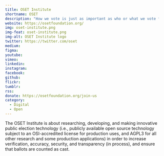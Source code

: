 ```yaml
---
title: OSET Institute
shortname: OSET
description: "How we vote is just as important as who or what we vote for."
website: https://osetfoundation.org/
img: oset-institute.png
img-feat: oset-institute.png
img-alt: OSET Institute logo
twitter: https://twitter.com/oset
medium: 
figma: 
youtube: 
vimeo: 
linkedin: 
instagram: 
facebook: 
github: 
flickr: 
tumblr: 
rss: 
donate: https://osetfoundation.org/join-us
category:
  - Digital
  - Open
---
```


The OSET Institute is about researching, developing, and making innovative public election technology (i.e., publicly available open source technology subject to an OSI-accredited license for production uses, and AGPL3 for all other research and some production applications) in order to increase verification, accuracy, security, and transparency (in process), and ensure that ballots are counted as cast.
